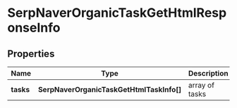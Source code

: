 # SerpNaverOrganicTaskGetHtmlResponseInfo

## Properties

| Name | Type | Description | Notes |
|------------ | ------------- | ------------- | -------------|
**tasks** | **SerpNaverOrganicTaskGetHtmlTaskInfo[]** | array of tasks |[optional]|